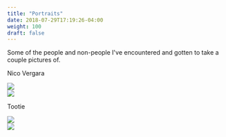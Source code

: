 ```yaml
---
title: "Portraits"
date: 2018-07-29T17:19:26-04:00
weight: 100
draft: false
---
```

<link href="/styles/common.css" rel="stylesheet">

<div class="content-description-container">
    <p>Some of the people and non-people I've encountered and gotten to take a couple pictures of.</p>
</div>

<div class="content-shadow-container name-container">
    <p>Nico Vergara</p>
</div>

<div class="content-shadow-container">
    <a href="https://imagizer.imageshack.com/v2/640x480q90/923/E1u286.jpg" target="_blank">
        <img src = "https://imagizer.imageshack.com/v2/640x480q90/923/E1u286.jpg"/>
    </a>
</div>

<div class="content-shadow-container">
    <a href="https://imagizer.imageshack.com/v2/640x480q90/921/C25jAg.jpg" target="_blank">
        <img src = "https://imagizer.imageshack.com/v2/640x480q90/921/C25jAg.jpg"/>
    </a>
</div>

<div class="content-shadow-container name-container">
    <p>Tootie</p>
</div>


<div class="content-shadow-container">
    <a href="https://imagizer.imageshack.com/v2/640x480q90/924/ogi9Pi.jpg" target="_blank">
        <img src = "https://imagizer.imageshack.com/v2/640x480q90/924/ogi9Pi.jpg"/>
    </a>
</div>

<div class="content-shadow-container">
    <a href="https://imagizer.imageshack.com/v2/640x480q90/922/h1WNgy.jpg" target="_blank">
        <img src = "https://imagizer.imageshack.com/v2/640x480q90/922/h1WNgy.jpg"/>
    </a>
</div>